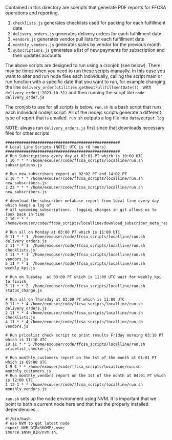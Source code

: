 Contained in this directory are sceripts that generate PDF reports for FFCSA operations and reporting.

1. `checklists.js` generates checklists used for packing for each fulfillment date
2. `delivery_orders.js` generates delivery orders for each fulfillment date
3. `vendors.js` generates vendor pull lists for each fulfillment date
4. `monthly_vendors.js`  generates sales by vendor for the previous month
5. `subscriptions.js`  generates a list of new payments for subscription and then updates accounts

The above scripts are designed to run using a cronjob (see below).  There may be times when you need to run these scripts
manually.  In this case you want to alter and run node files each individually,
calling the script main or run function with a specific date that you want to run,
for example changing the line `delivery_order(utilities.getNextFullfillmentDate());` with `delivery_order('2023-10-31)`
and then running the script like  `node delivery_order.js` 

The cronjob to use for all scripts is below.  `run.sh` is a bash script that runs
each individual nodejs script.  All of the nodejs scripts generate a different
type of report that is emailed.  `run.sh` outputs a log file into `data/output.log`

NOTE: always run `delivery_orders.js` first since that downloads necessary files for other
scripts

```
##################################################
# Local Line Scripts (NOTE: UTC is +8 hours)
##################################################
# Run Subscriptions every day at 02:01 PT which is 10:00 UTC
1 10 * * * /home/exouser/code/ffcsa_scripts/localline/run.sh subscriptions.js

# Run new_subscribers report at 02:02 PT and 14:02 PT
2 10 * * * /home/exouser/code/ffcsa_scripts/localline/run.sh new_subscribers.js
2 22 * * * /home/exouser/code/ffcsa_scripts/localline/run.sh new_subscribers.js

# download the subscriber metabase report from local line every day which keeps a log of
# all upcoming subscriptions.  logging changes in git allows us to look back in time
2 10 * * * /home/exouser/code/ffcsa_scripts/localline/download_subscriber_meta_report.sh

# Run all on Monday at 03:00 PT which is 11:00 UTC
0 11 * * 1  /home/exouser/code/ffcsa_scripts/localline/run.sh delivery_orders.js
2 11 * * 1  /home/exouser/code/ffcsa_scripts/localline/run.sh checklists.js
4 11 * * 1  /home/exouser/code/ffcsa_scripts/localline/run.sh vendors.js
5 11 * * 1  /home/exouser/code/ffcsa_scripts/localline/run.sh weekly_kpi.js

# Run on Tuesday  at 03:00 PT which is 11:00 UTC wait for weekly_kpi to finish
5 11 * * 2  /home/exouser/code/ffcsa_scripts/localline/run.sh status_change.js

# Run all on Thursday at 03:00 PT which is 11:00 UTC
0 11 * * 4 /home/exouser/code/ffcsa_scripts/localline/run.sh delivery_orders.js
2 11 * * 4 /home/exouser/code/ffcsa_scripts/localline/run.sh checklists.js
4 11 * * 4 /home/exouser/code/ffcsa_scripts/localline/run.sh vendors.js

# Run pricelist check script to print results Friday morning 03:10 PT which is 11:10 UTC
10 11 * * 5 /home/exouser/code/ffcsa_scripts/localline/run.sh pricelist_checker.js

# Run monthly_customers report on the 1st of the month at 01:01 PT which is 09:00 UTC
1 9 1 * * /home/exouser/code/ffcsa_scripts/localline/run.sh monthly_customers.js
# Run monthly_vendors report on the 1st of the month at 04:01 PT which is 12:00 UTC
1 12 1 * * /home/exouser/code/ffcsa_scripts/localline/run.sh monthly_vendors.js
```

`run.sh` sets up the node environment using NVM. It is important that we point to both
a current node here and that has the properly installed dependencies...

```
#!/bin/bash
# use NVM to get latest node
export NVM_DIR=$HOME/.nvm;
source $NVM_DIR/nvm.sh;
```

